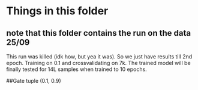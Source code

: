 # Things in this folder

## note that this folder contains the run on the data 25/09

This run was killed (idk how, but yea it was). So we just have results till 2nd epoch. Training on 0.1 and crossvalidating on 7k. The trained model will be finally tested for 14L samples when trained to 10 epochs. 

##Gate tuple
(0.1, 0.9)